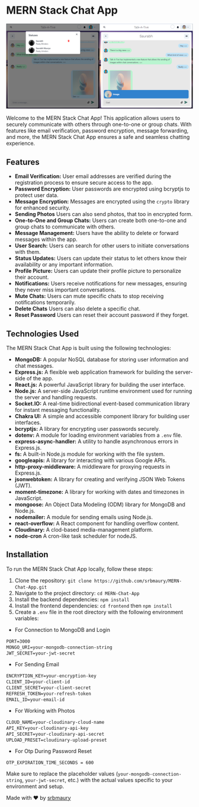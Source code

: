 # MERN Stack Chat App

![MERN Stack Chat App](https://github.com/srbmaury/MERN-Chat-App/blob/master/frontend/public/preview.png)

Welcome to the MERN Stack Chat App! This application allows users to securely communicate with others through one-to-one or group chats. With features like email verification, password encryption, message forwarding, and more, the MERN Stack Chat App ensures a safe and seamless chatting experience.

## Features

- **Email Verification:** User email addresses are verified during the registration process to ensure secure access to the app.
- **Password Encryption:** User passwords are encrypted using bcryptjs to protect user data.
- **Message Encryption:** Messages are encrypted using the `crypto` library for enhanced security.
- **Sending Photos** Users can also send photos, that too in encrypted form.
- **One-to-One and Group Chats:** Users can create both one-to-one and group chats to communicate with others.
- **Message Management:** Users have the ability to delete or forward messages within the app.
- **User Search:** Users can search for other users to initiate conversations with them.
- **Status Updates:** Users can update their status to let others know their availability or any important information.
- **Profile Picture:** Users can update their profile picture to personalize their account.
- **Notifications:** Users receive notifications for new messages, ensuring they never miss important conversations.
- **Mute Chats:** Users can mute specific chats to stop receiving notifications temporarily.
- **Delete Chats** Users can also delete a specific chat.
- **Reset Password** Users can reset their account password if they forget.

## Technologies Used

The MERN Stack Chat App is built using the following technologies:

- **MongoDB:** A popular NoSQL database for storing user information and chat messages.
- **Express.js:** A flexible web application framework for building the server-side of the app.
- **React.js:** A powerful JavaScript library for building the user interface.
- **Node.js:** A server-side JavaScript runtime environment used for running the server and handling requests.
- **Socket.IO:** A real-time bidirectional event-based communication library for instant messaging functionality.
- **Chakra UI:** A simple and accessible component library for building user interfaces.
- **bcryptjs:** A library for encrypting user passwords securely.
- **dotenv:** A module for loading environment variables from a `.env` file.
- **express-async-handler:** A utility to handle asynchronous errors in Express.js.
- **fs:** A built-in Node.js module for working with the file system.
- **googleapis:** A library for interacting with various Google APIs.
- **http-proxy-middleware:** A middleware for proxying requests in Express.js.
- **jsonwebtoken:** A library for creating and verifying JSON Web Tokens (JWT).
- **moment-timezone:** A library for working with dates and timezones in JavaScript.
- **mongoose:** An Object Data Modeling (ODM) library for MongoDB and Node.js.
- **nodemailer:** A module for sending emails using Node.js.
- **react-overflow:** A React component for handling overflow content.
- **Cloudinary:** A clod-based media-management platform.
- **node-cron** A cron-like task scheduler for nodeJS.
## Installation

To run the MERN Stack Chat App locally, follow these steps:

1. Clone the repository: `git clone https://github.com/srbmaury/MERN-Chat-App.git`
2. Navigate to the project directory: `cd MERN-Chat-App`
3. Install the backend dependencies: `npm install`
4. Install the frontend dependencies: `cd frontend` then `npm install`
5. Create a `.env` file in the root directory with the following environment variables:
- For Connection to MongoDB and Login
```plaintext
PORT=3000
MONGO_URI=your-mongodb-connection-string
JWT_SECRET=your-jwt-secret
````
- For Sending Email
```
ENCRYPTION_KEY=your-encryption-key
CLIENT_ID=your-client-id
CLIENT_SECRET=your-client-secret
REFRESH_TOKEN=your-refresh-token
EMAIL_ID=your-email-id
```
- For Working with Photos
```
CLOUD_NAME=your-cloudinary-cloud-name
API_KEY=your-cloudinary-api-key
API_SECRET=your-cloudinary-api-secret
UPLOAD_PRESET=cloudinary-upload-preset
```
- For Otp During Password Reset
```
OTP_EXPIRATION_TIME_SECONDS = 600
```

Make sure to replace the placeholder values (`your-mongodb-connection-string`, `your-jwt-secret`, etc.) with the actual values specific to your environment and setup.

Made with ❤️ by [srbmaury](https://github.com/srbmaury)